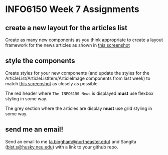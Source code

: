 # INFO6150 Week 7 Assignments

## create a new layout for the articles list
Create as many new components as you think appropriate to create a layout framework for the news articles as shown in <a href="./week-7-screenshot.png">this screenshot</a>

## style the components
Create styles for your new components (and update the styles for the ArticleList/ArticleListItem/ArticleImage components from last week) to match <a href="./week-7-screenshot.png">this screenshot</a> as closely as possible.

The red header where `The INFO6150 News` is displayed **must** use flexbox styling in some way.

The grey section where the articles are display **must** use grid styling in some way.

## send me an email!
Send an email to me (a.bingham@northeaster.edu) and Sangita (bist.s@husky.neu.edu) with a link to your github repo.
